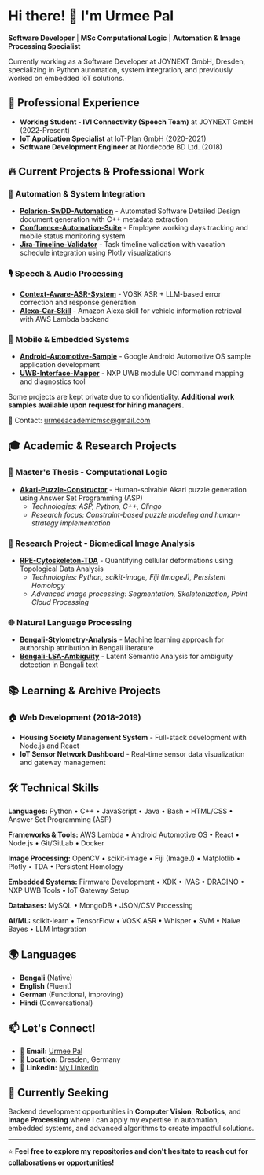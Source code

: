 ﻿# Hi there! 👋 I'm Urmee Pal

**Software Developer** | **MSc Computational Logic** | **Automation & Image Processing Specialist**

Currently working as a Software Developer at JOYNEXT GmbH, Dresden, specializing in Python automation, system integration, and previously worked on embedded IoT solutions. 

## 🚀 Professional Experience
- **Working Student - IVI Connectivity (Speech Team)** at JOYNEXT GmbH (2022-Present)
- **IoT Application Specialist** at IoT-Plan GmbH (2020-2021)
- **Software Development Engineer** at Nordecode BD Ltd. (2018)

## 🔥 Current Projects & Professional Work

### 🤖 Automation & System Integration
- **[Polarion-SwDD-Automation](link-if-available)** - Automated Software Detailed Design document generation with C++ metadata extraction
- **[Confluence-Automation-Suite](link-if-available)** - Employee working days tracking and mobile status monitoring system
- **[Jira-Timeline-Validator](link-if-available)** - Task timeline validation with vacation schedule integration using Plotly visualizations

### 🎙️ Speech & Audio Processing
- **[Context-Aware-ASR-System](link-if-available)** - VOSK ASR + LLM-based error correction and response generation
- **[Alexa-Car-Skill](link-if-available)** - Amazon Alexa skill for vehicle information retrieval with AWS Lambda backend

### 📱 Mobile & Embedded Systems
- **[Android-Automotive-Sample](link-if-available)** - Google Android Automotive OS sample application development
- **[UWB-Interface-Mapper](link-if-available)** - NXP UWB module UCI command mapping and diagnostics tool


Some projects are kept private due to confidentiality. 
**Additional work samples available upon request for hiring managers.**

📧 Contact: urmeeacademicmsc@gmail.com

## 🎓 Academic & Research Projects

### 🧠 Master's Thesis - Computational Logic
- **[Akari-Puzzle-Constructor](link-to-thesis-repo)** - Human-solvable Akari puzzle generation using Answer Set Programming (ASP)
  - *Technologies: ASP, Python, C++, Clingo*
  - *Research focus: Constraint-based puzzle modeling and human-strategy implementation*

### 🔬 Research Project - Biomedical Image Analysis
- **[RPE-Cytoskeleton-TDA](link-to-research-repo)** - Quantifying cellular deformations using Topological Data Analysis
  - *Technologies: Python, scikit-image, Fiji (ImageJ), Persistent Homology*
  - *Advanced image processing: Segmentation, Skeletonization, Point Cloud Processing*

### 🌐 Natural Language Processing
- **[Bengali-Stylometry-Analysis](link-if-available)** - Machine learning approach for authorship attribution in Bengali literature
- **[Bengali-LSA-Ambiguity](link-if-available)** - Latent Semantic Analysis for ambiguity detection in Bengali text

## 📚 Learning & Archive Projects

### 🏠 Web Development (2018-2019)
- **Housing Society Management System** - Full-stack development with Node.js and React
- **IoT Sensor Network Dashboard** - Real-time sensor data visualization and gateway management

## 🛠️ Technical Skills

**Languages:** Python • C++ • JavaScript • Java • Bash • HTML/CSS • Answer Set Programming (ASP)

**Frameworks & Tools:** AWS Lambda • Android Automotive OS • React • Node.js • Git/GitLab • Docker

**Image Processing:** OpenCV • scikit-image • Fiji (ImageJ) • Matplotlib • Plotly • TDA • Persistent Homology

**Embedded Systems:** Firmware Development • XDK • IVAS • DRAGINO • NXP UWB Tools • IoT Gateway Setup

**Databases:** MySQL • MongoDB • JSON/CSV Processing

**AI/ML:** scikit-learn • TensorFlow • VOSK ASR • Whisper • SVM • Naive Bayes • LLM Integration

## 🌍 Languages
- **Bengali** (Native)
- **English** (Fluent)
- **German** (Functional, improving)
- **Hindi** (Conversational)

## 📫 Let's Connect!
- 📧 **Email:** [Urmee Pal](mailto:urmeeacademicmsc@gmail.com)
- 📍 **Location:** Dresden, Germany
- 💼 **LinkedIn:** [My LinkedIn](https://www.linkedin.com/in/urmee-pal)

## 🎯 Currently Seeking
Backend development opportunities in **Computer Vision**, **Robotics**, and **Image Processing** where I can apply my expertise in automation, embedded systems, and advanced algorithms to create impactful solutions.

---

⭐ **Feel free to explore my repositories and don't hesitate to reach out for collaborations or opportunities!**
